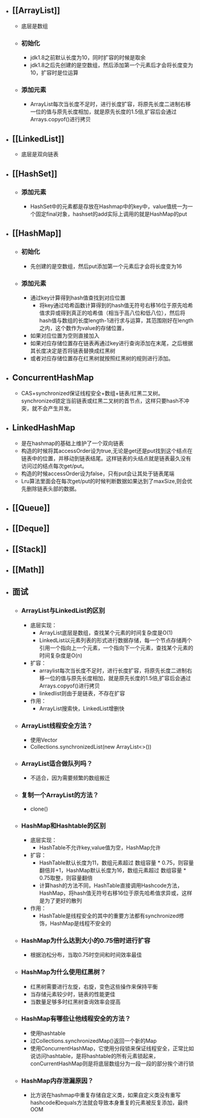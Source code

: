 - ## [[ArrayList]]
	- 底层是数组
	- ### 初始化
		- jdk1.8之前默认长度为10，同时扩容的时候是取余
		- jdk1.8之后先创建的是空数组，然后添加第一个元素后才会将长度变为10，扩容时是位运算
	- ### 添加元素
		- ArrayList每次当长度不足时，进行长度扩容，将原先长度二进制右移一位的值与原先长度相加，就是原先长度的1.5倍,扩容后会通过Arrays.copyof()进行拷贝
- ## [[LinkedList]]
	- 底层是双向链表
- ## [[HashSet]]
	- ### 添加元素
		- HashSet中的元素都是存放在Hashmap中的key中，value值统一为一个固定final对象，hashset的add实际上调用的就是HashMap的put
- ## [[HashMap]]
	- ### 初始化
		- 先创建的是空数组，然后put添加第一个元素后才会将长度变为16
	- ### 添加元素
		- 通过key计算得到hash值查找到对应位置
			- 将key通过哈希函数计算得到的hash值无符号右移16位于原先哈希值求异或得到真正的哈希值（相当于高八位和低八位），然后将hash值与数组的长度length-1进行求与运算，其范围刚好在length之内，这个数作为value的存储位置，
		- 如果对应位置为空则直接加入
		- 如果对应存储位置存在链表再通过key进行查询添加在末尾，之后根据其长度决定是否将链表替换成红黑树
		- 或者对应存储位置存在红黑树就按照红黑树的规则进行添加。
- ## ConcurrentHashMap
	- CAS+synchronized保证线程安全+数组+链表/红黑二叉树。synchronized锁定当前链表或红黑二叉树的首节点，这样只要hash不冲突，就不会产生并发。
- ## LinkedHashMap
	- 是在hashmap的基础上维护了一个双向链表
	- 构造的时候将其accessOrder设为true,无论是get还是put找到这个结点在链表中的位置，并移动到链表结尾。这样链表的头结点就是链表最久没有访问过的结点每次get/put。
	- 构造的时候accessOrder设为false，只有put会让其处于链表尾端
	- Lru算法里面会在每次get/put的时候判断数据如果达到了maxSize,则会优先删除链表头部的数据。
- ## [[Queue]]
- ## [[Deque]]
- ## [[Stack]]
- ## [[Math]]
- ## 面试
	- ### ArrayList与LinkedList的区别
		- 底层实现：
			- ArrayList底层是数组，查找某个元素的时间复杂度是O(1)
			- LinkedList以元素列表的形式进行数据存储，每一个节点存储两个引用一个指向上一个元素，一个指向下一个元素，查找某个元素的时间复杂度是O(n)
		- 扩容：
			- arraylist每次当长度不足时，进行长度扩容，将原先长度二进制右移一位的值与原先长度相加，就是原先长度的1.5倍,扩容后会通过Arrays.copyof()进行拷贝
			- linkedlist则由于是链表，不存在扩容
		- 作用：
			- ArrayList搜索快，LinkedList增删快
	- ### ArrayList线程安全方法？
		- 使用Vector
		- Collections.synchronizedList(new ArrayList<>())
	- ### ArrayList适合做队列吗？
		- 不适合，因为需要频繁的数组搬迁
	- ### 复制一个ArrayList的方法？
		- clone()
	- ### HashMap和Hashtable的区别
		- 底层实现：
			- HashTable不允许key,value值为空，HashMap允许
		- 扩容：
			- HashTable默认长度为11，数组元素超过 数组容量 * 0.75，则容量翻倍并+1，HashMap默认长度为16，数组元素超过 数组容量 * 0.75取整，则容量翻倍
			- 计算hash的方法不同，HashTable直接调用Hashcode方法，HashMap，将hash值无符号右移16位于原先哈希值求异或，这样是为了更好的散列
		- 作用：
			- HashTable是线程安全的其中的重要方法都有synchronized修饰，HashMap是线程不安全的
	- ### HashMap为什么达到大小的0.75倍时进行扩容
		- 根据泊松分布，当取0.75时空间和时间效率最佳
	- ### HashMap为什么使用红黑树？
		- 红黑树需要进行左旋，右旋，变色这些操作来保持平衡
		- 当存储元素较少时，链表的性能更佳
		- 当数量足够多时红黑树查询效率会提高
	- ### HashMap有哪些让他线程安全的方法？
		- 使用hashtable
		- 过Collections.synchronizedMap()返回一个新的Map
		- 使用ConcurrentHashMap，它使用分段锁来保证线程安全，正常比如说访问hashtable，是将hashtable的所有元素锁起来，conCurrentHashMap则是将底层数组分为一段一段的部分挨个进行锁
	- ### HashMap内存泄漏原因？
		- 比方说在hashmap中重复存储自定义类，如果自定义类没有重写hashcode和equals方法就会导致本身重复的元素被反复添加，最终OOM